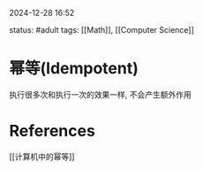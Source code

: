 2024-12-28    16:52

status: #adult 
tags: [[Math]], [[Computer Science]]


# 幂等(Idempotent)

执行很多次和执行一次的效果一样, 不会产生额外作用



# References

[[计算机中的幂等]]
